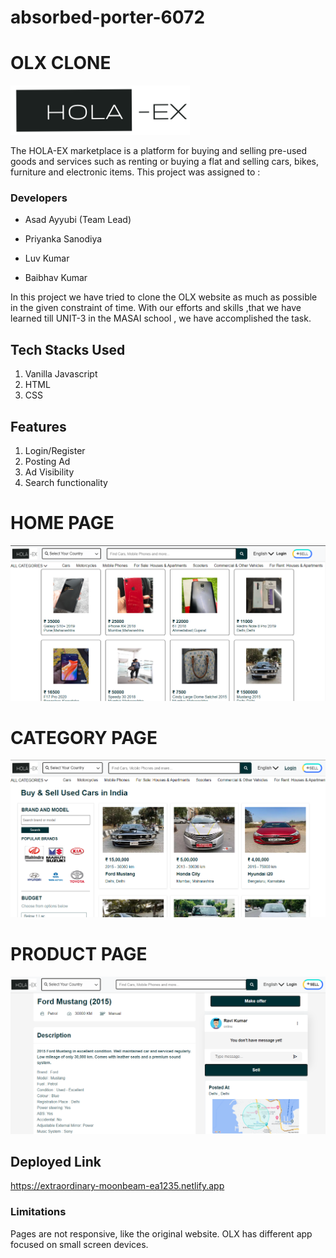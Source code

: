 # absorbed-porter-6072
# OLX CLONE
![](image/11.png)


The HOLA-EX marketplace is a platform for buying and selling pre-used goods and services such as renting or buying a flat and selling cars, bikes, furniture and electronic items. This project was assigned to :

### Developers
* Asad Ayyubi (Team Lead)
- Priyanka Sanodiya
+ Luv Kumar
* Baibhav Kumar

In this project we have tried to clone the OLX website as much as possible in the given constraint of time. With our efforts and skills ,that we have learned till UNIT-3 in the MASAI school , we have accomplished the task.

## Tech Stacks Used
1. Vanilla Javascript
2. HTML
3. CSS

## Features
1. Login/Register
2. Posting Ad
3. Ad Visibility
4. Search functionality

# HOME PAGE
![Home Page](image/home_page.png)

# CATEGORY PAGE
![](image/category_page.png)
# PRODUCT PAGE
![](image/sellerpage.png)

## Deployed Link
https://extraordinary-moonbeam-ea1235.netlify.app

### Limitations 
Pages are not responsive, like the original website. OLX has different app focused on small screen devices.
